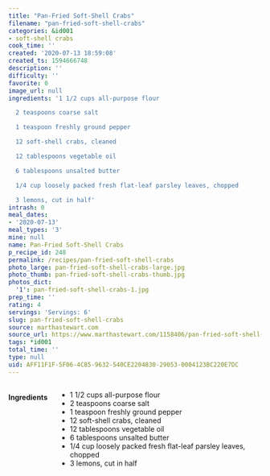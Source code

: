 ```yaml
---
title: "Pan-Fried Soft-Shell Crabs"
filename: "pan-fried-soft-shell-crabs"
categories: &id001
- soft-shell crabs
cook_time: ''
created: '2020-07-13 18:59:08'
created_ts: 1594666748
description: ''
difficulty: ''
favorite: 0
image_url: null
ingredients: '1 1/2 cups all-purpose flour

  2 teaspoons coarse salt

  1 teaspoon freshly ground pepper

  12 soft-shell crabs, cleaned

  12 tablespoons vegetable oil

  6 tablespoons unsalted butter

  1/4 cup loosely packed fresh flat-leaf parsley leaves, chopped

  3 lemons, cut in half'
intrash: 0
meal_dates:
- '2020-07-13'
meal_types: '3'
mine: null
name: Pan-Fried Soft-Shell Crabs
p_recipe_id: 248
permalink: /recipes/pan-fried-soft-shell-crabs
photo_large: pan-fried-soft-shell-crabs-large.jpg
photo_thumb: pan-fried-soft-shell-crabs-thumb.jpg
photos_dict:
  '1': pan-fried-soft-shell-crabs-1.jpg
prep_time: ''
rating: 4
servings: 'Servings: 6'
slug: pan-fried-soft-shell-crabs
source: marthastewart.com
source_url: https://www.marthastewart.com/1158406/pan-fried-soft-shell-crabs
tags: *id001
total_time: ''
type: null
uid: AFF11F1F-5F06-4C85-9632-540CE2204830-29053-0004123BC220E7DC
---
```

<div class="large-8 medium-7 columns" id="writeup">	</div><!-- #writeup -->
</div><!-- #row-one -->
<div class="row" id="row-two">	<div class="medium-4 small-5 columns" id="ingredients"><h4>Ingredients</h4><div class="box box-ingredients content"><ul>
<li>1 1/2 cups all-purpose flour</li>
<li>2 teaspoons coarse salt</li>
<li>1 teaspoon freshly ground pepper</li>
<li>12 soft-shell crabs, cleaned</li>
<li>12 tablespoons vegetable oil</li>
<li>6 tablespoons unsalted butter</li>
<li>1/4 cup loosely packed fresh flat-leaf parsley leaves, chopped</li>
<li>3 lemons, cut in half</li>
</ul>
</div>	</div>	<div class="medium-6 small-7 columns" id="directions">	</div>